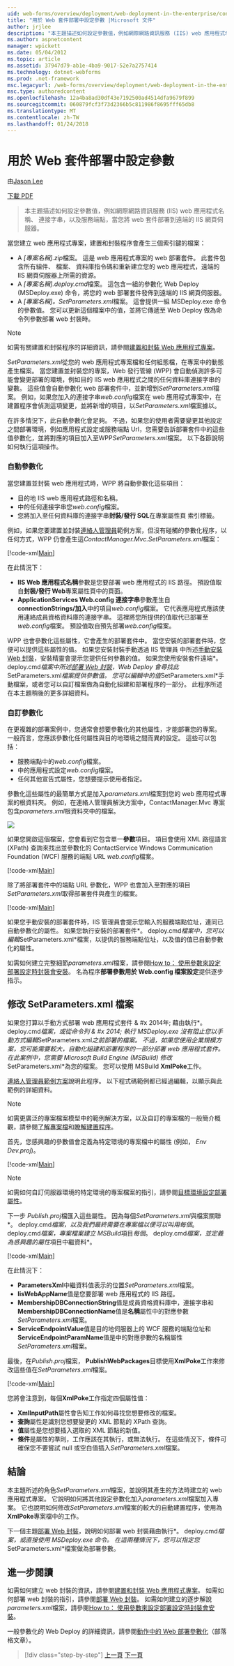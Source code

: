 ```yaml
---
uid: web-forms/overview/deployment/web-deployment-in-the-enterprise/configuring-parameters-for-web-package-deployment
title: "用於 Web 套件部署中設定參數 |Microsoft 文件"
author: jrjlee
description: "本主題描述如何設定參數值，例如網際網路資訊服務 (IIS) web 應用程式名稱、 連接字串，以及服務端點..."
ms.author: aspnetcontent
manager: wpickett
ms.date: 05/04/2012
ms.topic: article
ms.assetid: 37947d79-ab1e-4ba9-9017-52e7a2757414
ms.technology: dotnet-webforms
ms.prod: .net-framework
msc.legacyurl: /web-forms/overview/deployment/web-deployment-in-the-enterprise/configuring-parameters-for-web-package-deployment
msc.type: authoredcontent
ms.openlocfilehash: 12a4ba8ad30df43e7192500ad4514dfa9679f899
ms.sourcegitcommit: 060879fcf3f73d2366b5c811986f8695fff65db8
ms.translationtype: MT
ms.contentlocale: zh-TW
ms.lasthandoff: 01/24/2018
---
```

<a name="configuring-parameters-for-web-package-deployment"></a>用於 Web 套件部署中設定參數
====================
由[Jason Lee](https://github.com/jrjlee)

[下載 PDF](https://msdnshared.blob.core.windows.net/media/MSDNBlogsFS/prod.evol.blogs.msdn.com/CommunityServer.Blogs.Components.WeblogFiles/00/00/00/63/56/8130.DeployingWebAppsInEnterpriseScenarios.pdf)

> 本主題描述如何設定參數值，例如網際網路資訊服務 (IIS) web 應用程式名稱、 連接字串，以及服務端點，當您將 web 套件部署到遠端的 IIS 網頁伺服器。


當您建立 web 應用程式專案，建置和封裝程序會產生三個索引鍵的檔案：

- A *[專案名稱].zip*檔案。 這是 web 應用程式專案的 web 部署套件。 此套件包含所有組件、 檔案、 資料庫指令碼和重新建立您的 web 應用程式，遠端的 IIS 網頁伺服器上所需的資源。
- A *[專案名稱].deploy.cmd*檔案。 這包含一組的參數化 Web Deploy (MSDeploy.exe) 命令，將您的 web 部署套件發佈到遠端的 IIS 網頁伺服器。
- A *[專案名稱]。SetParameters.xml*檔案。 這會提供一組 MSDeploy.exe 命令的參數值。 您可以更新這個檔案中的值，並將它傳遞至 Web Deploy 做為命令列參數部署 web 封裝時。

> [!NOTE]
> 如需有關建置和封裝程序的詳細資訊，請參閱[建置和封裝 Web 應用程式專案](building-and-packaging-web-application-projects.md)。


*SetParameters.xml*從您的 web 應用程式專案檔和任何組態檔，在專案中的動態產生檔案。 當您建置並封裝您的專案，Web 發行管線 (WPP) 會自動偵測許多可能會變更部署的環境，例如目的 IIS web 應用程式之間的任何資料庫連接字串的變數。 這些值會自動參數化 web 部署套件中，並新增到*SetParameters.xml*檔案。 例如，如果您加入的連接字串*web.config*檔案在 web 應用程式專案中，在建置程序會偵測這項變更，並將新增的項目，以*SetParameters.xml*檔案據以。

在許多情況下，此自動參數化會足夠。 不過，如果您的使用者需要變更其他設定之間部署環境，例如應用程式設定或服務端點 Url，您需要告訴部署套件中的這些值參數化，並將對應的項目加入至WPP*SetParameters.xml*檔案。 以下各節說明如何執行這項操作。

### <a name="automatic-parameterization"></a>自動參數化

當您建置並封裝 web 應用程式時，WPP 將自動參數化這些項目：

- 目的地 IIS web 應用程式路徑和名稱。
- 中的任何連接字串您*web.config*檔案。
- 您將加入至任何資料庫的連接字串**封裝/發行 SQL**在專案屬性頁 索引標籤。

例如，如果您要建置並封裝[連絡人管理員](the-contact-manager-solution.md)範例方案，但沒有碰觸的參數化程序，以任何方式，WPP 仍會產生這*ContactManager.Mvc.SetParameters.xml*檔案：


[!code-xml[Main](configuring-parameters-for-web-package-deployment/samples/sample1.xml)]


在此情況下：

- **IIS Web 應用程式名稱**參數是您要部署 web 應用程式的 IIS 路徑。 預設值取自**封裝/發行 Web**專案屬性頁中的頁面。
- **ApplicationServices Web.config 連接字串**參數產生自**connectionStrings/加入**中的項目*web.config*檔案。 它代表應用程式應該使用連絡成員資格資料庫的連接字串。 這裡將您所提供的值取代已部署至*web.config*檔案。 預設值取自預先部署*web.config*檔案。

WPP 也會參數化這些屬性，它會產生的部署套件中。 當您安裝的部署套件時，您便可以提供這些屬性的值。 如果您安裝封裝手動透過 IIS 管理員 中所述[手動安裝 Web 封裝](manually-installing-web-packages.md)，安裝精靈會提示您提供任何參數的值。 如果您使用安裝套件遠端*。 deploy.cmd*檔案中所述[部署 Web 封裝](deploying-web-packages.md)，Web Deploy 會尋找此*SetParameters.xml*檔案提供參數值。 您可以編輯中的值*SetParameters.xml*手動檔案，或者您可以自訂檔案做為自動化組建和部署程序的一部分。 此程序所述在本主題稍後的更多詳細資料。

### <a name="custom-parameterization"></a>自訂參數化

在更複雜的部署案例中，您通常會想要參數化的其他屬性，才能部署您的專案。 一般而言，您應該參數化任何屬性與目的地環境之間而異的設定。 這些可以包括：

- 服務端點中的*web.config*檔案。
- 中的應用程式設定*web.config*檔案。
- 任何其他宣告式屬性，您想要提示使用者指定。

參數化這些屬性的最簡單方式是加入*parameters.xml*檔案到您的 web 應用程式專案的根資料夾。 例如，在連絡人管理員解決方案中，ContactManager.Mvc 專案包含*parameters.xml*根資料夾中的檔案。

![](configuring-parameters-for-web-package-deployment/_static/image1.png)

如果您開啟這個檔案，您會看到它包含單一**參數**項目。 項目會使用 XML 路徑語言 (XPath) 查詢來找出並參數化的 ContactService Windows Communication Foundation (WCF) 服務的端點 URL *web.config*檔案。


[!code-xml[Main](configuring-parameters-for-web-package-deployment/samples/sample2.xml)]


除了將部署套件中的端點 URL 參數化，WPP 也會加入至對應的項目*SetParameters.xml*取得部署套件與產生的檔案。


[!code-xml[Main](configuring-parameters-for-web-package-deployment/samples/sample3.xml)]


如果您手動安裝的部署套件時，IIS 管理員會提示您輸入的服務端點位址，連同已自動參數化的屬性。 如果您執行安裝的部署套件*。 deploy.cmd*檔案中，您可以編輯*SetParameters.xml*檔案，以提供的服務端點位址，以及值的值已自動參數化的屬性。

如需如何建立完整細節*parameters.xml*檔案，請參閱[How to： 使用參數來設定部署設定時封裝會安裝](https://msdn.microsoft.com/library/ff398068.aspx)。 名為程序**部署參數用於 Web.config 檔案設定**提供逐步指示。

## <a name="modifying-the-setparametersxml-file"></a>修改 SetParameters.xml 檔案

如果您打算以手動方式部署 web 應用程式套件 & #x 2014年; 藉由執行*。 deploy.cmd*檔案，或從命令列 & #x 2014; 執行 MSDeploy.exe 沒有阻止您以手動方式編輯*SetParameters.xml*之前部署的檔案。 不過，如果您使用企業規模方案，您可能需要較大，自動化組建和部署程序的一部分部署 web 應用程式套件。 在此案例中，您需要 Microsoft Build Engine (MSBuild) 修改*SetParameters.xml*為您的檔案。 您可以使用 MSBuild **XmlPoke**工作。

[連絡人管理員範例方案](the-contact-manager-solution.md)說明此程序。 以下程式碼範例都已經過編輯，以顯示與此範例的詳細資料。

> [!NOTE]
> 如需更廣泛的專案檔案模型中的範例解決方案，以及自訂的專案檔的一般簡介概觀，請參閱[了解專案檔](understanding-the-project-file.md)和[瞭解建置程序](understanding-the-build-process.md)。


首先，您感興趣的參數值會定義為特定環境的專案檔中的屬性 (例如， *Env Dev.proj*)。


[!code-xml[Main](configuring-parameters-for-web-package-deployment/samples/sample4.xml)]


> [!NOTE]
> 如需如何自訂伺服器環境的特定環境的專案檔案的指引，請參閱[目標環境設定部署屬性](../configuring-server-environments-for-web-deployment/configuring-deployment-properties-for-a-target-environment.md)。


下一步 *Publish.proj*檔匯入這些屬性。 因為每個*SetParameters.xml*與檔案關聯*。 deploy.cmd*檔案，以及我們最終需要在專案檔以便可以叫用每個*。 deploy.cmd*檔案，專案檔案建立 MSBuild*項目*每個*。 deploy.cmd*檔案，並定義為感興趣的屬性*項目中繼資料*。


[!code-xml[Main](configuring-parameters-for-web-package-deployment/samples/sample5.xml)]


在此情況下：

- **ParametersXml**中繼資料值表示的位置*SetParameters.xml*檔案。
- **IisWebAppName**值是您要部署 web 應用程式的 IIS 路徑。
- **MembershipDBConnectionString**值是成員資格資料庫中，連接字串和**MembershipDBConnectionName**值是**名稱**屬性中的對應參數*SetParameters.xml*檔案。
- **ServiceEndpointValue**值是目的地伺服器上的 WCF 服務的端點位址和**ServiceEndpointParamName**值是中的對應參數的名稱屬性*SetParameters.xml*檔案。

最後，在*Publish.proj*檔案， **PublishWebPackages**目標使用**XmlPoke**工作來修改這些值在*SetParameters.xml*檔案。


[!code-xml[Main](configuring-parameters-for-web-package-deployment/samples/sample6.xml)]


您將會注意到，每個**XmlPoke**工作指定四個屬性值：

- **XmlInputPath**屬性會告知工作如何尋找您想要修改的檔案。
- **查詢**屬性是識別您想要變更的 XML 節點的 XPath 查詢。
- **值**屬性是您想要插入選取的 XML 節點的新值。
- **條件**是屬性的準則，工作應該在其執行，或無法執行。 在這些情況下，條件可確保您不要嘗試 null 或空白值插入*SetParameters.xml*檔案。

## <a name="conclusion"></a>結論

本主題所述的角色*SetParameters.xml*檔案，並說明其產生的方法時建立的 web 應用程式專案。 它說明如何將其他設定參數化加入*parameters.xml*檔案加入專案。 它也說明如何修改*SetParameters.xml*檔案的較大的自動建置程序，使用為**XmlPoke**專案檔中的工作。

下一個主題[部署 Web 封裝](deploying-web-packages.md)，說明如何部署 web 封裝藉由執行*。 deploy.cmd*檔案，或直接使用 MSDeploy.exe 命令。 在這兩種情況下，您可以指定您*SetParameters.xml*檔案做為部署參數。

## <a name="further-reading"></a>進一步閱讀

如需如何建立 web 封裝的資訊，請參閱[建置和封裝 Web 應用程式專案](building-and-packaging-web-application-projects.md)。 如需如何部署 web 封裝的指引，請參閱[部署 Web 封裝](deploying-web-packages.md)。 如需如何建立的逐步解說*parameters.xml*檔案，請參閱[How to： 使用參數來設定部署設定時封裝會安裝](https://msdn.microsoft.com/library/ff398068.aspx)。

一般參數化的 Web Deploy 的詳細資訊，請參閱[動作中的 Web 部署參數化](https://go.microsoft.com/?linkid=9805119)（部落格文章）。

>[!div class="step-by-step"]
[上一頁](building-and-packaging-web-application-projects.md)
[下一頁](deploying-web-packages.md)
